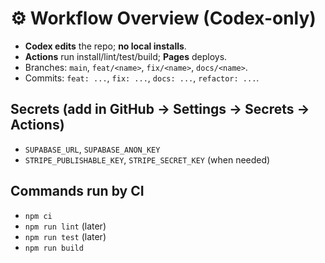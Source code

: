 # ⚙️ Workflow Overview (Codex-only)

- **Codex edits** the repo; **no local installs**.
- **Actions** run install/lint/test/build; **Pages** deploys.
- Branches: `main`, `feat/<name>`, `fix/<name>`, `docs/<name>`.
- Commits: `feat: ...`, `fix: ...`, `docs: ...`, `refactor: ...`.

## Secrets (add in GitHub → Settings → Secrets → Actions)
- `SUPABASE_URL`, `SUPABASE_ANON_KEY`
- `STRIPE_PUBLISHABLE_KEY`, `STRIPE_SECRET_KEY` (when needed)

## Commands run by CI
- `npm ci`
- `npm run lint` (later)
- `npm run test` (later)
- `npm run build`

